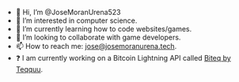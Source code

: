 - 👋 Hi, I’m @JoseMoranUrena523
- 👀 I’m interested in computer science.
- 🌱 I’m currently learning how to code websites/games.
- 💞️ I’m looking to collaborate with game developers.
- 📫 How to reach me: [jose@josemoranurena.tech](mailto:jose@josemoranurena.tech).
- ❓ I am currently working on a Bitcoin Lightning API called [Biteq by Teqquu](https://biteq.teqquu.com/).
<!---
JoseMoranUrena523/JoseMoranUrena523 is a ✨ special ✨ repository because its `README.md` (this file) appears on your GitHub profile.
You can click the Preview link to take a look at your changes.
--->
